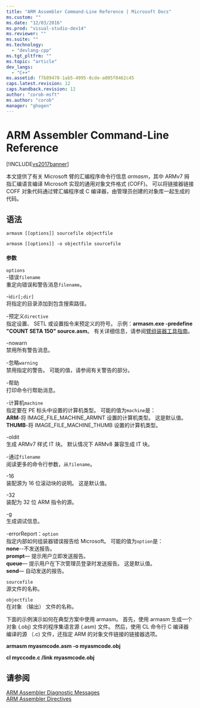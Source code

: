 ```yaml
---
title: "ARM Assembler Command-Line Reference | Microsoft Docs"
ms.custom: ""
ms.date: "12/03/2016"
ms.prod: "visual-studio-dev14"
ms.reviewer: ""
ms.suite: ""
ms.technology: 
  - "devlang-cpp"
ms.tgt_pltfrm: ""
ms.topic: "article"
dev_langs: 
  - "C++"
ms.assetid: f7b89478-1ab5-4995-8cde-a805f0462c45
caps.latest.revision: 12
caps.handback.revision: 12
author: "corob-msft"
ms.author: "corob"
manager: "ghogen"
---
```

# ARM Assembler Command-Line Reference
[!INCLUDE[vs2017banner](../../assembler/inline/includes/vs2017banner.md)]

本文提供了有关 Microsoft 臂的汇编程序命令行信息 *armasm*，其中 ARMv7 拇指汇编语言编译 Microsoft 实现的通用对象文件格式 \(COFF\)。  可以将链接器链接 COFF 对象代码通过臂汇编程序或 C 编译器，由管理员创建的对象库一起生成的代码。  
  
## 语法  
  
```  
armasm [[options]] sourcefile objectfile  
```  
  
```  
armasm [[options]] -o objectfile sourcefile  
```  
  
#### 参数  
 `options`  
 \-错误`filename`  
 重定向错误和警告消息`filename`。  
  
 \-i`dir[;dir]`  
 将指定的目录添加到包含搜索路径。  
  
 \-预定义`directive`  
 指定设置、 SETL 或设置指令来预定义的符号。  示例：**armasm.exe \-predefine "COUNT SETA 150" source.asm**。  有关详细信息，请参阅[臂组装器工具指南](http://go.microsoft.com/fwlink/?LinkId=246102)。  
  
 \-nowarn  
 禁用所有警告消息。  
  
 \-忽略`warning`  
 禁用指定的警告。  可能的值，请参阅有关警告的部分。  
  
 \-帮助  
 打印命令行帮助消息。  
  
 \-计算机`machine`  
 指定要在 PE 标头中设置的计算机类型。  可能的值为`machine`是：   
**ARM**\-将 IMAGE\_FILE\_MACHINE\_ARMNT 设置的计算机类型。  这是默认值。   
**THUMB**\-将 IMAGE\_FILE\_MACHINE\_THUMB 设置的计算机类型。  
  
 \-oldit  
 生成 ARMv7 样式 IT 块。  默认情况下 ARMv8 兼容生成 IT 块。  
  
 \-通过`filename`  
 阅读更多的命令行参数，从`filename`。  
  
 \-16  
 装配源为 16 位滚动块的说明。  这是默认值。  
  
 \-32  
 装配为 32 位 ARM 指令的源。  
  
 \-g  
 生成调试信息。  
  
 \-errorReport：`option`  
 指定内部如何组装器错误报告给 Microsoft。  可能的值为`option`是：   
**none**\-\-不发送报告。  
**prompt**— 提示用户立即发送报告。  
**queue**— 提示用户在下次管理员登录时发送报告。  这是默认值。   
**send**— 自动发送的报告。  
  
 `sourcefile`  
 源文件的名称。  
  
 `objectfile`  
 在对象 （输出） 文件的名称。  
  
 下面的示例演示如何在典型方案中使用 armasm。  首先，使用 armasm 生成一个对象 \(.obj\) 文件的程序集语言源 \(.asm\) 文件。  然后，使用 CL 命令行 C 编译器编译的源 （.c\) 文件，还指定 ARM 的对象文件链接的链接器选项。  
  
 **armasm myasmcode.asm \-o myasmcode.obj**  
  
 **cl myccode.c \/link myasmcode.obj**  
  
## 请参阅  
 [ARM Assembler Diagnostic Messages](../../assembler/arm/arm-assembler-diagnostic-messages.md)   
 [ARM Assembler Directives](../../assembler/arm/arm-assembler-directives.md)